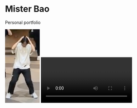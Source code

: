# Mister Bao
Personal portfolio


![joever](/img/itsjoever.png)
![coindungeon](/vid/CoinDungeonDemo.mp4)
